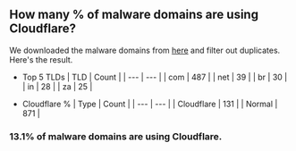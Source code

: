 ## How many % of malware domains are using Cloudflare?


We downloaded the malware domains from [here](https://urlhaus.abuse.ch) and filter out duplicates.
Here's the result.


[//]: # (start replacement)


- Top 5 TLDs
| TLD | Count |
| --- | --- |
| com | 487 |
| net | 39 |
| br | 30 |
| in | 28 |
| za | 25 |


- Cloudflare %
| Type | Count |
| --- | --- |
| Cloudflare | 131 |
| Normal | 871 |


### 13.1% of malware domains are using Cloudflare.